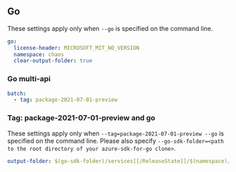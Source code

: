 ## Go

These settings apply only when `--go` is specified on the command line.

```yaml $(go)
go:
  license-header: MICROSOFT_MIT_NO_VERSION
  namespace: chaos
  clear-output-folder: true
```

### Go multi-api

``` yaml $(go) && $(multiapi)
batch:
  - tag: package-2021-07-01-preview
```

### Tag: package-2021-07-01-preview and go

These settings apply only when `--tag=package-2021-07-01-preview --go` is specified on the command line.
Please also specify `--go-sdk-folder=<path to the root directory of your azure-sdk-for-go clone>`.

```yaml $(tag) == 'package-2021-07-01-preview' && $(go)
output-folder: $(go-sdk-folder)/services[[/ReleaseState]]/$(namespace)/mgmt/2021-07-01-preview/$(namespace)
```
